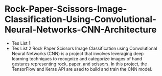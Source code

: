 # Rock-Paper-Scissors-Image-Classification-Using-Convolutional-Neural-Networks-CNN-Architecture

* Tes List 1 
* Tes List 2
Rock Paper Scissors Image Classification using Convolutional Neural Networks (CNN) is a project that involves leveraging deep learning techniques to recognize and categorize images of hand gestures representing rock, paper, and scissors. In this project, the TensorFlow and Keras API are used to build and train the CNN model.

